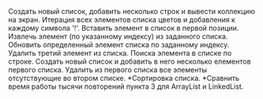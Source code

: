 Создать новый список, добавить несколько строк и вывести коллекцию на экран.
Итерация всех элементов списка цветов и добавления к каждому символа '!'.
Вставить элемент в список в первой позиции.
Извлечь элемент (по указанному индексу) из заданного списка.
Обновить определенный элемент списка по заданному индексу.
Удалить третий элемент из списка.
Поиска элемента в списке по строке.
Создать новый список и добавить в него несколько елементов первого списка.
Удалить из первого списка все элементы отсутствующие во втором списке.
*Сортировка списка.
*Сравнить время работы тысячи повторений пункта 3 для ArrayList и LinkedList.
